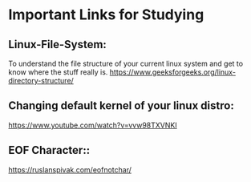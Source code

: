 
# Important Links for Studying

## Linux-File-System:
To understand the file structure of your current linux system and get to know where the stuff really is.
https://www.geeksforgeeks.org/linux-directory-structure/


## Changing default kernel of your linux distro:
https://www.youtube.com/watch?v=vvw98TXVNKI

## EOF Character::
https://ruslanspivak.com/eofnotchar/
